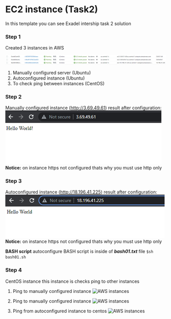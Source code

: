 # EC2 instance (Task2)
In this template you can see Exadel intership task 2 solution

### **Step 1**
Created 3 instances in AWS

![AWS instances](./assets/instances.png)

1. Manually configured server (Ubuntu) 
2. Autoconfigured instance (Ubuntu)
3. To check ping between instances (CentOS)

### **Step 2**
Manually configured instance (http://3.69.49.61)
result after configuration:
![AWS instances](./assets/manual_instance.png)
**Notice:** on instance https not configured thats why you must use http only

### **Step 3**
Autoconfigured instance (http://18.196.41.225)
result after configuration:
![AWS instances](./assets/autoconf_instance.png)
**Notice:** on instance https not configured thats why you must use http only

**BASH script**
autoconfigure BASH script is inside of ***bash01.txt*** file
```$sh bash01.sh```

### **Step 4**
CentOS instance this instance is checks ping to other instances
1. Ping to manually configured instance
![AWS instances](./assets/ping_from_cenos.png)

2. Ping to manually configured instance
![AWS instances](./assets/ping_to_autoconf.png)

3. Ping from autoconfigured instance to centos
![AWS instances](./assets/autoconf_to_centos.png)
